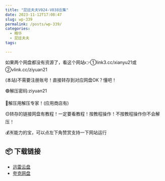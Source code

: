 ```yaml
---
title: "昆廷夫夫V024-V038🈴集"
date: 2023-11-12T17:08:47
slug: wp-339
permalink: /posts/wp-339/
categories:
  - 精华
  - 昆廷夫夫
tags:

---
```


如果两个网盘都没有资源了，看这个网站👉①link3.cc/xianyu21或②vlink.cc/ziyuan21

(本站)不需要注册账号！直接转存到对应网盘OK？懂吧！

🟢解压密码:ziyuan21

🔵解压用解压专家！(应用商店有)

🟡转存的链接网盘有教程！一定要看教程！按教程操作！不按教程操作你不会解压！

💰🈶能力的宝，可以点左下角赞赏支持一下网站运行

## 📦 下载链接
- [迅雷云盘](https://blziyuan21.com/pay-download/339?key=1d3770211d&down_id=0)
- [夸克网盘](https://blziyuan21.com/pay-download/339?key=1d3770211d&down_id=1)

